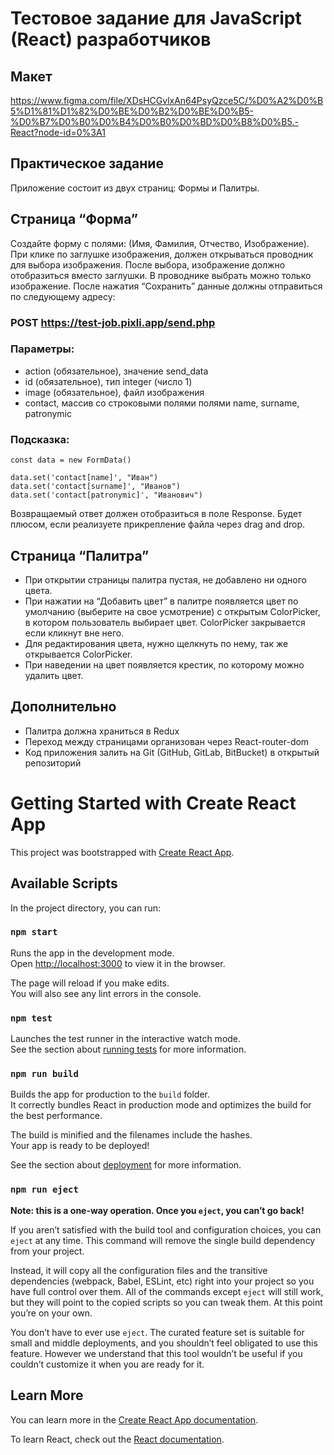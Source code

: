 # Тестовое задание для JavaScript (React) разработчиков

## Макет
https://www.figma.com/file/XDsHCGvlxAn64PsyQzce5C/%D0%A2%D0%B5%D1%81%D1%82%D0%BE%D0%B2%D0%BE%D0%B5-%D0%B7%D0%B0%D0%B4%D0%B0%D0%BD%D0%B8%D0%B5.-React?node-id=0%3A1


## Практическое задание
Приложение состоит из двух страниц: Формы и Палитры.

## Страница “Форма”
Создайте форму с полями: (Имя, Фамилия, Отчество, Изображение).
При клике по заглушке изображения, должен открываться проводник для выбора изображения. После выбора, изображение должно отобразиться вместо заглушки. В проводнике выбрать можно только изображение.
После нажатия “Сохранить” данные должны отправиться по следующему адресу:

### POST https://test-job.pixli.app/send.php

### Параметры:
- action (обязательное), значение send_data
- id (обязательное), тип integer (число 1)
- image (обязательное), файл изображения
- contact, массив со строковыми полями полями name, surname, patronymic


### Подсказка:
	const data = new FormData()

	data.set('contact[name]', "Иван")
	data.set('contact[surname]', "Иванов")
	data.set('contact[patronymic]', "Иванович")


Возвращаемый ответ должен отобразиться в поле Response.
Будет плюсом, если реализуете прикрепление файла через drag and drop.

## Страница “Палитра”
- При открытии страницы палитра пустая, не добавлено ни одного цвета.
- При нажатии на “Добавить цвет” в палитре появляется цвет по умолчанию (выберите на свое усмотрение) с открытым ColorPicker, в котором пользователь выбирает цвет.
ColorPicker закрывается если кликнут вне него.
- Для редактирования цвета, нужно щелкнуть по нему, так же открывается ColorPicker.
- При наведении на цвет появляется крестик, по которому можно удалить цвет.
## Дополнительно
- Палитра должна храниться в Redux
- Переход между страницами организован через React-router-dom
- Код приложения залить на Git (GitHub, GitLab, BitBucket) в открытый репозиторий






# Getting Started with Create React App

This project was bootstrapped with [Create React App](https://github.com/facebook/create-react-app).

## Available Scripts

In the project directory, you can run:

### `npm start`

Runs the app in the development mode.\
Open [http://localhost:3000](http://localhost:3000) to view it in the browser.

The page will reload if you make edits.\
You will also see any lint errors in the console.

### `npm test`

Launches the test runner in the interactive watch mode.\
See the section about [running tests](https://facebook.github.io/create-react-app/docs/running-tests) for more information.

### `npm run build`

Builds the app for production to the `build` folder.\
It correctly bundles React in production mode and optimizes the build for the best performance.

The build is minified and the filenames include the hashes.\
Your app is ready to be deployed!

See the section about [deployment](https://facebook.github.io/create-react-app/docs/deployment) for more information.

### `npm run eject`

**Note: this is a one-way operation. Once you `eject`, you can’t go back!**

If you aren’t satisfied with the build tool and configuration choices, you can `eject` at any time. This command will remove the single build dependency from your project.

Instead, it will copy all the configuration files and the transitive dependencies (webpack, Babel, ESLint, etc) right into your project so you have full control over them. All of the commands except `eject` will still work, but they will point to the copied scripts so you can tweak them. At this point you’re on your own.

You don’t have to ever use `eject`. The curated feature set is suitable for small and middle deployments, and you shouldn’t feel obligated to use this feature. However we understand that this tool wouldn’t be useful if you couldn’t customize it when you are ready for it.

## Learn More

You can learn more in the [Create React App documentation](https://facebook.github.io/create-react-app/docs/getting-started).

To learn React, check out the [React documentation](https://reactjs.org/).
